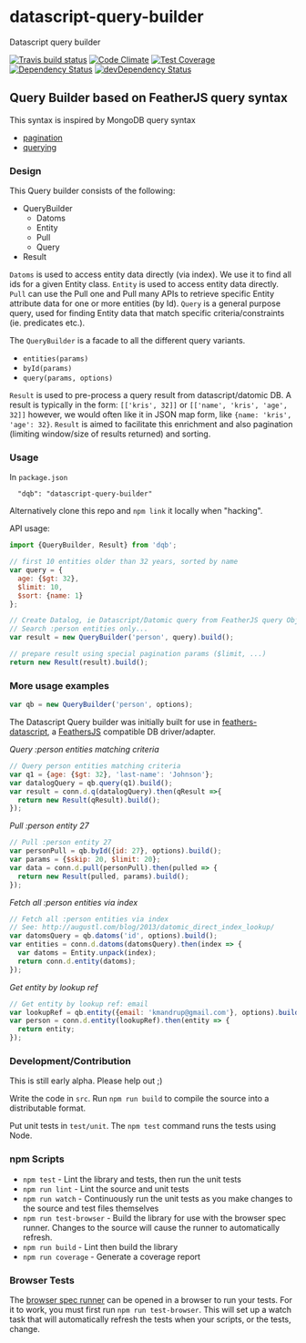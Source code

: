 # datascript-query-builder

Datascript query builder

[![Travis build status](http://img.shields.io/travis/kristianmandrup/datascript-query-builder.svg?style=flat)](https://travis-ci.org/kristianmandrup/datascript-query-builder)
[![Code Climate](https://codeclimate.com/github/kristianmandrup/datascript-query-builder/badges/gpa.svg)](https://codeclimate.com/github/kristianmandrup/datascript-query-builder)
[![Test Coverage](https://codeclimate.com/github/kristianmandrup/datascript-query-builder/badges/coverage.svg)](https://codeclimate.com/github/kristianmandrup/datascript-query-builder)
[![Dependency Status](https://david-dm.org/kristianmandrup/datascript-query-builder.svg)](https://david-dm.org/kristianmandrup/datascript-query-builder)
[![devDependency Status](https://david-dm.org/kristianmandrup/datascript-query-builder/dev-status.svg)](https://david-dm.org/kristianmandrup/datascript-query-builder#info=devDependencies)

## Query Builder based on FeatherJS query syntax

This syntax is inspired by MongoDB query syntax

- [pagination](http://docs.feathersjs.com/databases/pagination.html)
- [querying](http://docs.feathersjs.com/databases/querying.html)

### Design

This Query builder consists of the following:
- QueryBuilder
  - Datoms
  - Entity
  - Pull
  - Query
- Result

`Datoms` is used to access entity data directly (via index). We use it to find all ids for a given Entity class. `Entity` is used to access entity data directly. `Pull` can use the Pull one and Pull many APIs to retrieve specific Entity attribute data for one or more entities (by Id).
`Query` is a general purpose query, used for finding Entity data that match specific criteria/constraints (ie. predicates etc.).

The `QueryBuilder` is a facade to all the different query variants.
- `entities(params)`
- `byId(params)`
- `query(params, options)`

`Result` is used to pre-process a query result from datascript/datomic DB.
A result is typically in the form: `[['kris', 32]]` or `[['name', 'kris', 'age', 32]]`
however, we would often like it in JSON map form, like `{name: 'kris', 'age': 32}`.
`Result` is aimed to facilitate this enrichment and also pagination (limiting window/size of results returned) and sorting.

### Usage

In `package.json`

```
  "dqb": "datascript-query-builder"
```

Alternatively clone this repo and `npm link` it locally when "hacking".

API usage:

```js
import {QueryBuilder, Result} from 'dqb';

// first 10 entities older than 32 years, sorted by name
var query = {
  age: {$gt: 32},
  $limit: 10,
  $sort: {name: 1}
};

// Create Datalog, ie Datascript/Datomic query from FeatherJS query Object
// Search :person entities only...
var result = new QueryBuilder('person', query).build();

// prepare result using special pagination params ($limit, ...)
return new Result(result).build();
```

### More usage examples

```js
var qb = new QueryBuilder('person', options);
```

The Datascript Query builder was initially built for use in [feathers-datascript](https://github.com/kristianmandrup/feathers-datascript), a [FeathersJS](www.feathersjs.com) compatible DB driver/adapter.

*Query :person entities matching criteria*

```js
// Query person entities matching criteria
var q1 = {age: {$gt: 32}, 'last-name': 'Johnson'};
var datalogQuery = qb.query(q1).build();
var result = conn.d.q(datalogQuery).then(qResult =>{
  return new Result(qResult).build();
});
```

*Pull :person entity 27*

```js
// Pull :person entity 27
var personPull = qb.byId({id: 27}, options).build();
var params = {$skip: 20, $limit: 20};
var data = conn.d.pull(personPull).then(pulled => {
  return new Result(pulled, params).build();  
});

```

*Fetch all :person entities via index*

```js
// Fetch all :person entities via index
// See: http://augustl.com/blog/2013/datomic_direct_index_lookup/
var datomsQuery = qb.datoms('id', options).build();
var entities = conn.d.datoms(datomsQuery).then(index => {
  var datoms = Entity.unpack(index);
  return conn.d.entity(datoms);
});
```

*Get entity by lookup ref*

```js
// Get entity by lookup ref: email
var lookupRef = qb.entity({email: 'kmandrup@gmail.com'}, options).build();
var person = conn.d.entity(lookupRef).then(entity => {
  return entity;
});
```

### Development/Contribution

This is still early alpha. Please help out ;)

Write the code in `src`. Run `npm run build` to compile the source into a distributable format.

Put unit tests in `test/unit`. The `npm test` command runs the tests using Node.

### npm Scripts

- `npm test` - Lint the library and tests, then run the unit tests
- `npm run lint` - Lint the source and unit tests
- `npm run watch` - Continuously run the unit tests as you make changes to the source
   and test files themselves
- `npm run test-browser` - Build the library for use with the browser spec runner.
  Changes to the source will cause the runner to automatically refresh.
- `npm run build` - Lint then build the library
- `npm run coverage` - Generate a coverage report

### Browser Tests

The [browser spec runner](https://github.com/babel/generator-babel-boilerplate/blob/master/test/runner.html)
can be opened in a browser to run your tests. For it to work, you must first run `npm run test-browser`. This
will set up a watch task that will automatically refresh the tests when your scripts, or the tests, change.
